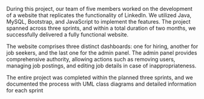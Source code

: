 During this project, our team of five members worked on the development of a website that replicates the functionality of LinkedIn. We utilized Java, MySQL, Bootstrap, and JavaScript to implement the features. The project spanned across three sprints, and within a total duration of two months, we successfully delivered a fully functional website.

The website comprises three distinct dashboards: one for hiring, another for job seekers, and the last one for the admin panel. The admin panel provides comprehensive authority, allowing actions such as removing users, managing job postings, and editing job details in case of inappropriateness.

The entire project was completed within the planned three sprints, and we documented the process with UML class diagrams and detailed information for each sprint
